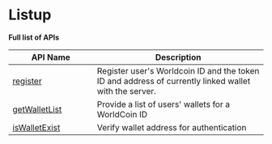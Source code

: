# Listup

**Full list of APIs**



<table><thead><tr><th width="151">API Name</th><th>Description</th></tr></thead><tbody><tr><td><a href="register.md">register</a></td><td>Register user's Worldcoin ID and the token ID and address of currently linked wallet with the server.</td></tr><tr><td><a href="getwalletlist.md">getWalletList</a></td><td>Provide a list of users' wallets for a WorldCoin ID</td></tr><tr><td><a href="iswalletexist.md">isWalletExist</a></td><td>Verify wallet address for authentication</td></tr></tbody></table>

